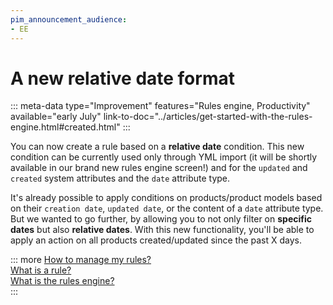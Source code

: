 ```yaml
---
pim_announcement_audience:
- EE
---
```


# A new relative date format
::: meta-data type="Improvement" features="Rules engine, Productivity" available="early July" link-to-doc="../articles/get-started-with-the-rules-engine.html#created.html"
:::

You can now create a rule based on a **relative date** condition. This new condition can be currently used only through YML import (it will be shortly available in our brand new rules engine screen!) and for the `updated` and `created` system attributes and the `date` attribute type.

It's already possible to apply conditions on products/product models based on their `creation date`, `updated date`, or the content of a `date` attribute type. But we wanted to go further, by allowing you to not only filter on **specific dates** but also **relative dates**. With this new functionality, you'll be able to apply an action on all products created/updated since the past X days. 

::: more
[How to manage my rules?](../articles/manage-your-rules.html)  
[What is a rule?](../articles/what-is-a-rule.html)  
[What is the rules engine?](../articles/get-started-with-the-rules-engine.html)   
:::
